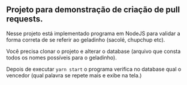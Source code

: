 ## Projeto para demonstração de criação de pull requests.

Nesse projeto está implementado programa em NodeJS para validar a forma correta de se referir ao geladinho (sacolé, chupchup etc).

Você precisa clonar o projeto e alterar o database (arquivo que consta todos os nomes possíveis para o geladinho).

Depois de executar `yarn start` o programa verifica no database qual o vencedor (qual palavra se repete mais e exibe na tela.)